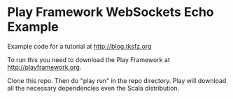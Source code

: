 Play Framework WebSockets Echo Example
=====================================

Example code for a tutorial at <http://blog.tksfz.org>

To run this you need to download the Play Framework at <http://playframework.org>.

Clone this repo.  Then do "play run" in the repo directory.  Play will download all the necessary
dependencies even the Scala distribution.
